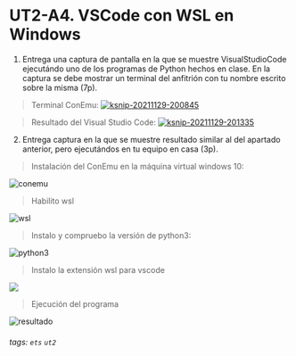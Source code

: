 # UT2-A4. VSCode con WSL en Windows

1. Entrega una captura de pantalla en la que se muestre VisualStudioCode ejecutándo uno de los programas de Python hechos en clase. En la captura se debe mostrar un terminal del anfitrión con tu nombre escrito sobre la misma (7p).

> Terminal ConEmu:
> <a href="https://ibb.co/9btxjmt"><img src="https://i.ibb.co/x1HnQKH/ksnip-20211129-200845.png" alt="ksnip-20211129-200845" border="0"></a>



> Resultado del Visual Studio Code:
> <a href="https://ibb.co/dcn338K"><img src="https://i.ibb.co/sPLDD83/ksnip-20211129-201335.png" alt="ksnip-20211129-201335" border="0"></a>



2. Entrega captura en la que se muestre resultado similar al del apartado anterior, pero ejecutándos en tu equipo en casa (3p).

> Instalación del ConEmu en la máquina virtual windows 10:

![conemu](https://i.ibb.co/RPW1n4Z/Captura-1-del-2021-11-30-125339.png)

> Habilito wsl

![wsl](https://i.ibb.co/px5WXCh/Captura-2-del-2021-11-30-125733.png)


> Instalo y compruebo la versión de python3:

![python3](https://i.ibb.co/hKgzKXH/Captura-3-del-2021-11-30-130829.png)

> Instalo la extensión wsl para vscode

![](https://i.ibb.co/nM3wx5h/Captura-4-del-2021-11-30-131047.png)

> Ejecución del programa

![resultado](https://i.ibb.co/188Gs9H/Captura-5-del-2021-12-01-113115.png)

###### tags: `ets` `ut2`
